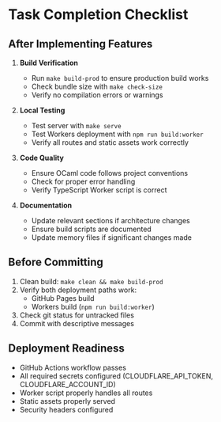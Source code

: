 # Task Completion Checklist

## After Implementing Features
1. **Build Verification**
   - Run `make build-prod` to ensure production build works
   - Check bundle size with `make check-size`
   - Verify no compilation errors or warnings

2. **Local Testing**
   - Test server with `make serve`
   - Test Workers deployment with `npm run build:worker`
   - Verify all routes and static assets work correctly

3. **Code Quality**
   - Ensure OCaml code follows project conventions
   - Check for proper error handling
   - Verify TypeScript Worker script is correct

4. **Documentation**
   - Update relevant sections if architecture changes
   - Ensure build scripts are documented
   - Update memory files if significant changes made

## Before Committing
1. Clean build: `make clean && make build-prod`
2. Verify both deployment paths work:
   - GitHub Pages build
   - Workers build (`npm run build:worker`)
3. Check git status for untracked files
4. Commit with descriptive messages

## Deployment Readiness
- GitHub Actions workflow passes
- All required secrets configured (CLOUDFLARE_API_TOKEN, CLOUDFLARE_ACCOUNT_ID)
- Worker script properly handles all routes
- Static assets properly served
- Security headers configured
